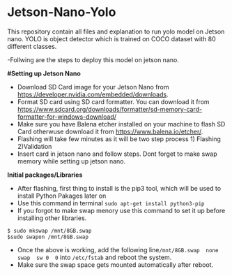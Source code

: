 # Jetson-Nano-Yolo
This repository contain all files and explanation to run yolo model on Jetson nano. YOLO is object detector which is trained on COCO dataset with 80 different classes.

-Follwing are the steps to deploy this model on jetson nano.

**#Setting up Jetson Nano**
>
- Download SD Card image for your Jetson Nano from https://developer.nvidia.com/embedded/downloads.
- Format SD card using SD card formatter. You can download it from https://www.sdcard.org/downloads/formatter/sd-memory-card-formatter-for-windows-download/
- Make sure you have Balena etcher installed on your machine to flash SD Card otherwuse download it from https://www.balena.io/etcher/.
- Flashing will take few minutes as it will be two step process   1) Flashing      2)Validation
- Insert card in jetson nano and follow steps. Dont forget to make swap memory while setting up jetson nano.
>

**Initial packages/Libraries**
- After flashing, first thing to install is the pip3 tool, which will be used to install Python Pakages later on 
- Use this command in terminal ```sudo apt-get install python3-pip```
- If you forgot to make swap menory use this command to set it up before installing other libraries.
```$ sudo fallocate -l 8G /mnt/8GB.swap
$ sudo mkswap /mnt/8GB.swap
$sudo swapon /mnt/8GB.swap
```
- Once the above is working, add the following line```/mnt/8GB.swap  none  swap  sw 0  0``` into ```/etc/fstab``` and reboot the system.
- Make sure the swap space gets mounted automatically after reboot.


